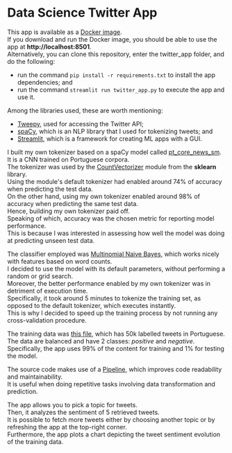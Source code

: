 Data Science Twitter App
========================

This app is available as a [Docker image][1].  
If you download and run the Docker image, you should be able to use the app at **http://localhost:8501**.  
Alternatively, you can clone this repository, enter the twitter_app folder, and do the following:
* run the command ``pip install -r requirements.txt`` to install the app dependencies; and
* run the command ``streamlit run twitter_app.py`` to execute the app and use it.

Among the libraries used, these are worth mentioning:
* [Tweepy][3], used for accessing the Twitter API;
* [spaCy][4], which is an NLP library that I used for tokenizing tweets; and
* [Streamlit][5], which is a framework for creating ML apps with a GUI.

I built my own tokenizer based on a spaCy model called [pt_core_news_sm][6].  
It is a CNN trained on Portuguese corpora.  
The tokenizer was used by the [CountVectorizer][7] module from the **sklearn** library.  
Using the module's default tokenizer had enabled around 74% of accuracy when predicting the test data.  
On the other hand, using my own tokenizer enabled around 98% of accuracy when predicting the same test data.  
Hence, building my own tokenizer paid off.  
Speaking of which, accuracy was the chosen metric for reporting model performance.  
This is because I was interested in assessing how well the model was doing at predicting unseen test data.

The classifier employed was [Multinomial Naive Bayes][8], which works nicely with features based on word counts.  
I decided to use the model with its default parameters, without performing a random or grid search.  
Moreover, the better performance enabled by my own tokenizer was in detriment of execution time.  
Specifically, it took around 5 minutes to tokenize the training set, as opposed to the default tokenizer, which executes instantly.  
This is why I decided to speed up the training process by not running any cross-validation procedure.

The training data was [this file][2], which has 50k labelled tweets in Portuguese.  
The data are balanced and have 2 classes: *positive* and *negative*.  
Specifically, the app uses 99% of the content for training and 1% for testing the model.

The source code makes use of a [Pipeline][9], which improves code readability and maintainability.  
It is useful when doing repetitive tasks involving data transformation and prediction.

The app allows you to pick a topic for tweets.  
Then, it analyzes the sentiment of 5 retrieved tweets.  
It is possible to fetch more tweets either by choosing another topic or by refreshing the app at the top-right corner.  
Furthermore, the app plots a chart depicting the tweet sentiment evolution of the training data.

[1]: https://hub.docker.com/r/oliveiraph17/data-science-twitter-app
[2]: https://github.com/oliveiraph17/ml-playground/blob/main/twitter_app/50k.csv
[3]: https://www.tweepy.org/
[4]: https://spacy.io/
[5]: https://www.streamlit.io/
[6]: https://spacy.io/models/pt#pt_core_news_sm
[7]: http://scikit-learn.org/stable/modules/generated/sklearn.feature_extraction.text.CountVectorizer.html
[8]: https://scikit-learn.org/stable/modules/generated/sklearn.naive_bayes.MultinomialNB.html
[9]: http://scikit-learn.org/stable/modules/generated/sklearn.pipeline.Pipeline.html
